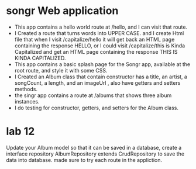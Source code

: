 # songr Web application 

* This app contains a hello world route at /hello, and I can visit that route.
* I Created a route that turns words into UPPER CASE. and I create Html file  that when I  visit /capitalize/hello it will get back an HTML page containing the response HELLO, or I could visit /capitalize/this is Kinda Capitalized and get an HTML page containing the response THIS IS KINDA CAPITALIZED.
* This app contains a basic splash page for the Songr app, available at the root route, and style it with some CSS.
* I Created an Album class that contain constructor has a title, an artist, a songCount, a length, and an imageUrl , also have getters and setters methods.
* the singr app contains a route at /albums that shows three album instances. 
* I do testing for constructor, getters, and setters for the Album class.


# lab 12 
Update your Album model so that it can be saved in a database,
create a interface repository AlbumRepository extends CrudRepository  to save the data into database.
made sure to try each route in the appliction. 

